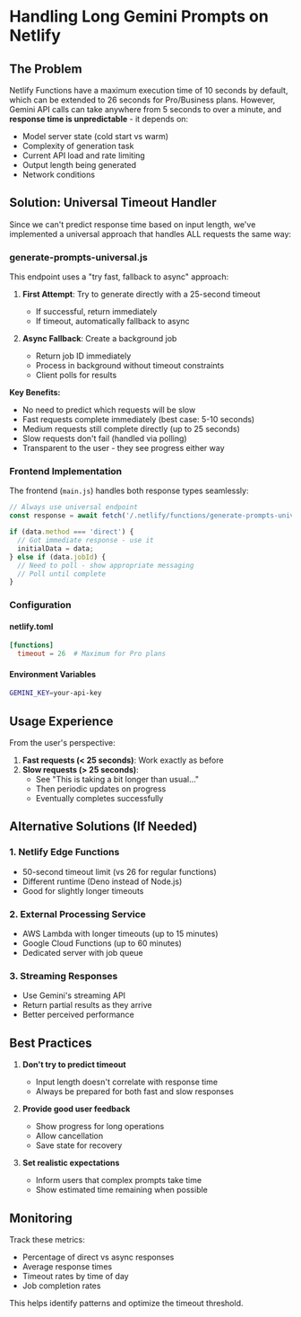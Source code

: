 # Handling Long Gemini Prompts on Netlify

## The Problem

Netlify Functions have a maximum execution time of 10 seconds by default, which can be extended to 26 seconds for Pro/Business plans. However, Gemini API calls can take anywhere from 5 seconds to over a minute, and **response time is unpredictable** - it depends on:

- Model server state (cold start vs warm)
- Complexity of generation task
- Current API load and rate limiting
- Output length being generated
- Network conditions

## Solution: Universal Timeout Handler

Since we can't predict response time based on input length, we've implemented a universal approach that handles ALL requests the same way:

### generate-prompts-universal.js

This endpoint uses a "try fast, fallback to async" approach:

1. **First Attempt**: Try to generate directly with a 25-second timeout
   - If successful, return immediately
   - If timeout, automatically fallback to async

2. **Async Fallback**: Create a background job
   - Return job ID immediately
   - Process in background without timeout constraints
   - Client polls for results

**Key Benefits:**
- No need to predict which requests will be slow
- Fast requests complete immediately (best case: 5-10 seconds)
- Medium requests still complete directly (up to 25 seconds)
- Slow requests don't fail (handled via polling)
- Transparent to the user - they see progress either way

### Frontend Implementation

The frontend (`main.js`) handles both response types seamlessly:

```javascript
// Always use universal endpoint
const response = await fetch('/.netlify/functions/generate-prompts-universal', ...);

if (data.method === 'direct') {
  // Got immediate response - use it
  initialData = data;
} else if (data.jobId) {
  // Need to poll - show appropriate messaging
  // Poll until complete
}
```

### Configuration

#### netlify.toml
```toml
[functions]
  timeout = 26  # Maximum for Pro plans
```

#### Environment Variables
```bash
GEMINI_KEY=your-api-key
```

## Usage Experience

From the user's perspective:

1. **Fast requests (< 25 seconds)**: Work exactly as before
2. **Slow requests (> 25 seconds)**: 
   - See "This is taking a bit longer than usual..."
   - Then periodic updates on progress
   - Eventually completes successfully

## Alternative Solutions (If Needed)

### 1. Netlify Edge Functions
- 50-second timeout limit (vs 26 for regular functions)
- Different runtime (Deno instead of Node.js)
- Good for slightly longer timeouts

### 2. External Processing Service
- AWS Lambda with longer timeouts (up to 15 minutes)
- Google Cloud Functions (up to 60 minutes)
- Dedicated server with job queue

### 3. Streaming Responses
- Use Gemini's streaming API
- Return partial results as they arrive
- Better perceived performance

## Best Practices

1. **Don't try to predict timeout**
   - Input length doesn't correlate with response time
   - Always be prepared for both fast and slow responses

2. **Provide good user feedback**
   - Show progress for long operations
   - Allow cancellation
   - Save state for recovery

3. **Set realistic expectations**
   - Inform users that complex prompts take time
   - Show estimated time remaining when possible

## Monitoring

Track these metrics:
- Percentage of direct vs async responses
- Average response times
- Timeout rates by time of day
- Job completion rates

This helps identify patterns and optimize the timeout threshold.
